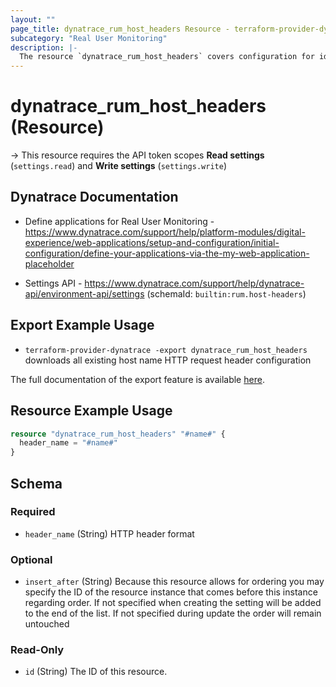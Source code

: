```yaml
---
layout: ""
page_title: dynatrace_rum_host_headers Resource - terraform-provider-dynatrace"
subcategory: "Real User Monitoring"
description: |-
  The resource `dynatrace_rum_host_headers` covers configuration for identifying host names for real user monitoring
---
```


# dynatrace_rum_host_headers (Resource)

-> This resource requires the API token scopes **Read settings** (`settings.read`) and **Write settings** (`settings.write`)

## Dynatrace Documentation

- Define applications for Real User Monitoring - https://www.dynatrace.com/support/help/platform-modules/digital-experience/web-applications/setup-and-configuration/initial-configuration/define-your-applications-via-the-my-web-application-placeholder

- Settings API - https://www.dynatrace.com/support/help/dynatrace-api/environment-api/settings (schemaId: `builtin:rum.host-headers`)

## Export Example Usage

- `terraform-provider-dynatrace -export dynatrace_rum_host_headers` downloads all existing host name HTTP request header configuration

The full documentation of the export feature is available [here](https://registry.terraform.io/providers/dynatrace-oss/dynatrace/latest/docs/guides/export-v2).

## Resource Example Usage

```terraform
resource "dynatrace_rum_host_headers" "#name#" {
  header_name = "#name#"
}
```

<!-- schema generated by tfplugindocs -->
## Schema

### Required

- `header_name` (String) HTTP header format

### Optional

- `insert_after` (String) Because this resource allows for ordering you may specify the ID of the resource instance that comes before this instance regarding order. If not specified when creating the setting will be added to the end of the list. If not specified during update the order will remain untouched

### Read-Only

- `id` (String) The ID of this resource.
 